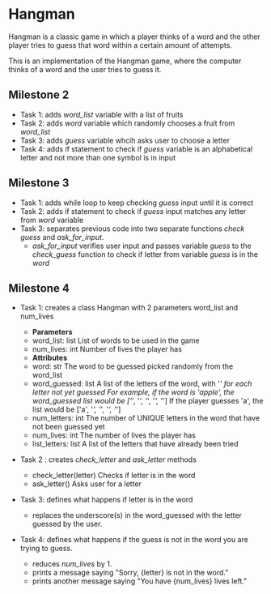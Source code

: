 # Hangman
Hangman is a classic game in which a player thinks of a word and the other player tries to guess that word within a certain amount of attempts.

This is an implementation of the Hangman game, where the computer thinks of a word and the user tries to guess it. 

## Milestone 2

* Task 1: adds *word_list* variable with a list of fruits
* Task 2: adds *word* variable which randomly chooses a fruit from *word_list*
* Task 3: adds *guess* variable whcih asks user to choose a letter
* Task 4: adds if statement to check if *guess* variable is an alphabetical letter and not more than one symbol is in input 

## Milestone 3

* Task 1: adds while loop to keep checking *guess* input until it is correct
* Task 2: adds if statement to check if *guess* input matches any letter from *word* variable
* Task 3: separates previous code into two separate functions *check guess* and *ask_for_input*.
  * *ask_for_input* verifies user input and passes variable *guess* to the *check_guess* function to check if letter from variable *guess* is in the *word*

## Milestone 4

* Task 1: creates a class Hangman with 2 parameters word_list and num_lives
  * **Parameters**
   * word_list: list
        List of words to be used in the game
   * num_lives: int
        Number of lives the player has
  * **Attributes**
   * word: str
        The word to be guessed picked randomly from the word_list
   * word_guessed: list
        A list of the letters of the word, with '_' for each letter not yet guessed
        For example, if the word is 'apple', the word_guessed list would be ['_', '_', '_', '_', '_']
        If the player guesses 'a', the list would be ['a', '_', '_', '_', '_']
   * num_letters: int
        The number of UNIQUE letters in the word that have not been guessed yet
   * num_lives: int
        The number of lives the player has
   * list_letters: list
        A list of the letters that have already been tried
        
* Task 2 : creates *check_letter* and *ask_letter* methods
  * check_letter(letter)
        Checks if letter is in the word
  * ask_letter()
        Asks user for a letter
        
* Task 3: defines what happens if letter is in the word
  * replaces the underscore(s) in the word_guessed with the letter guessed by the user.

* Task 4: defines what happens if the guess is not in the word you are trying to guess.
  * reduces *num_lives* by 1.
  * prints a message saying "Sorry, {letter} is not in the word."
  * prints another message saying "You have {num_lives} lives left."




